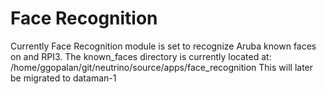 # Face Recognition

Currently Face Recognition module is set to recognize Aruba known faces on
and RPI3. The known_faces directory is currently located at: 
       /home/ggopalan/git/neutrino/source/apps/face_recognition
This will later be migrated to dataman-1
